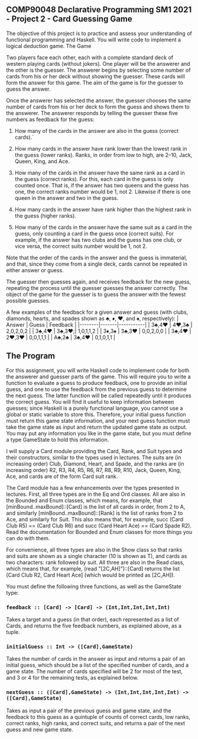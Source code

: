 ## COMP90048 Declarative Programming SM1 2021 - Project 2 - Card Guessing Game
<p> The objective of this project is to practice and assess your understanding of functional programming and Haskell. You will write code to implement a logical deduction game.
The Game

Two players face each other, each with a complete standard deck of western playing cards (without jokers). One player will be the answerer and the other is the guesser. The answerer begins by selecting some number of cards from his or her deck without showing the guesser. These cards will form the answer for this game. The aim of the game is for the guesser to guess the answer.

Once the answerer has selected the answer, the guesser chooses the same number of cards from his or her deck to form the guess and shows them to the answerer. The answerer responds by telling the guesser these five numbers as feedback for the guess:

1. How many of the cards in the answer are also in the guess (correct cards).`

2. How many cards in the answer have rank lower than the lowest rank in the guess (lower ranks). Ranks, in order from low to high, are 2–10, Jack, Queen, King, and Ace.

3. How many of the cards in the answer have the same rank as a card in the guess (correct ranks). For this, each card in the guess is only counted once. That is, if the answer has two queens and the guess has one, the correct ranks number would be 1, not 2. Likewise if there is one queen in the answer and two in the guess.

4. How many cards in the answer have rank higher than the highest rank in the guess (higher ranks).

5. How many of the cards in the answer have the same suit as a card in the guess, only counting a card in the guess once (correct suits). For example, if the answer has two clubs and the guess has one club, or vice versa, the correct suits number would be 1, not 2.

Note that the order of the cards in the answer and the guess is immaterial, and that, since they come from a single deck, cards cannot be repeated in either answer or guess.

The guesser then guesses again, and receives feedback for the new guess, repeating the process until the guesser guesses the answer correctly. The object of the game for the guesser is to guess the answer with the fewest possible guesses.

A few examples of the feedback for a given answer and guess (with clubs, diamonds, hearts, and spades shown as ♣, ♦, ♥, and ♠, respectively):
| Answer | Guess | Feedback  |
|--------|-------|-----------|
| 3♣,4♥  | 4♥,3♣ | 2,0,2,0,2 |
| 3♣,4♥  | 3♣,3♥;| 1,0,1,1,2 |
| 3♦,3♠  | 3♣,3♥ | 0,0,2,0,0 |
| 3♣,4♥  | 2♥,3♥ | 0,0,1,1,1 |
| A♣,2♣  | 3♣,4♥ | 0,1,0,1,1 |

## The Program

For this assignment, you will write Haskell code to implement code for both the answerer and guesser parts of the game. This will require you to write a function to evaluate a guess to produce feedback, one to provide an initial guess, and one to use the feedback from the previous guess to determine the next guess. The latter function will be called repeatedly until it produces the correct guess. You will find it useful to keep information between guesses; since Haskell is a purely functional language, you cannot use a global or static variable to store this. Therefore, your initial guess function must return this game state information, and your next guess function must take the game state as input and return the updated game state as output. You may put any information you like in the game state, but you must define a type GameState to hold this information.

I will supply a Card module providing the Card, Rank, and Suit types and their constructors, similar to the types used in lectures. The suits are (in increasing order) Club, Diamond, Heart, and Spade, and the ranks are (in increasing order) R2, R3, R4, R5, R6, R7, R8, R9, R10, Jack, Queen, King, Ace, and cards are of the form Card suit rank.

The Card module has a few enhancements over the types presented in lectures. First, all three types are in the Eq and Ord classes. All are also in the Bounded and Enum classes, which means, for example, that [minBound..maxBound]::[Card] is the list of all cards in order, from 2 to A, and similarly [minBound..maxBound]::[Rank] is the list of ranks from 2 to Ace, and similarly for Suit. This also means that, for example, succ (Card Club R5) == (Card Club R6) and succ (Card Heart Ace) == (Card Spade R2). Read the documentation for Bounded and Enum classes for more things you can do with them.

For convenience, all three types are also in the Show class so that ranks and suits are shown as a single character (10 is shown as T), and cards as two characters: rank followed by suit. All three are also in the Read class, which means that, for example, (read "[2C,AH]")::[Card] returns the list [Card Club R2, Card Heart Ace] (which would be printed as [2C,AH]).

You must define the following three functions, as well as the GameState type:

### `feedback :: [Card] -> [Card] -> (Int,Int,Int,Int,Int)`
Takes a target and a guess (in that order), each represented as a list of Cards, and returns the five feedback numbers, as explained above, as a tuple.

### `initialGuess :: Int -> ([Card],GameState)`
Takes the number of cards in the answer as input and returns a pair of an initial guess, which should be a list of the specified number of cards, and a game state. The number of cards specified will be 2 for most of the test, and 3 or 4 for the remaining tests, as explained below.

### `nextGuess :: ([Card],GameState) -> (Int,Int,Int,Int,Int) -> ([Card],GameState)`
Takes as input a pair of the previous guess and game state, and the feedback to this guess as a quintuple of counts of correct cards, low ranks, correct ranks, high ranks, and correct suits, and returns a pair of the next guess and new game state.
<p>

